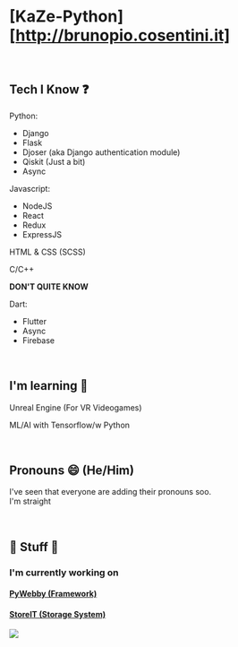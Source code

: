 # [KaZe-Python][http://brunopio.cosentini.it]
[https://bruno-pio-cosentini.vercel.app]: https://bruno-pio-cosentini.vercel.app "Bruno Pio Cosentini aka KaZe-Python or KaZe"

<br>

## Tech I Know ❓

Python:
- Django
- Flask
- Djoser (aka Django authentication module)
- Qiskit (Just a bit)
- Async

Javascript:
- NodeJS
- React
- Redux
- ExpressJS

HTML & CSS (SCSS)

C/C++

**DON'T QUITE KNOW**

Dart:
- Flutter
- Async
- Firebase

<br>

## I'm learning 🌱

Unreal Engine (For VR Videogames)

ML/AI with Tensorflow/w Python

<br>

## Pronouns 😄 (He/Him)

I've seen that everyone are adding their pronouns soo. <br>
I'm straight

<br>

## 🔧 Stuff 🔧

### I'm currently working on
#### [PyWebby (Framework)][https://github.com/TomekPulkiewicz/pywebby]
[https://github.com/TomekPulkiewicz/pywebby]: https://github.com/TomekPulkiewicz/pywebby "PyWebby"

#### [StoreIT (Storage System)][https://github.com/KaZe-Python/StorageSystem]
[https://github.com/KaZe-Python/StorageSystem]: https://github.com/KaZe-Python/StorageSystem "StoreIT"

<!--
**KaZe-Python/KaZe-Python** is a ✨ _special_ ✨ repository because its `README.md` (this file) appears on your GitHub profile.

Here are some ideas to get you started:

- 🔭 I’m currently working on ...
- 🌱 I’m currently learning ...
- 👯 I’m looking to collaborate on ...
- 🤔 I’m looking for help with ...
- 💬 Ask me about ...
- 📫 How to reach me: ...
- 😄 Pronouns: ...
- ⚡ Fun fact: ...
-->
<img src="https://github-readme-stats.vercel.app/api?username=KaZe-Python&theme=dark&show_icons=true">

